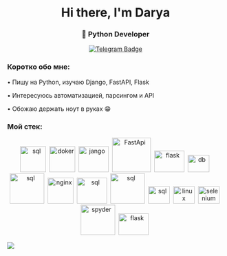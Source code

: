 <div id="header" align="center">
  <h1> Hi there, I'm Darya</h1>
  <h3>🐍 Python Developer </h3>
  <a href="https://t.me/@SQ_travel" target="_blank">
    <img src="https://img.shields.io/badge/Telegram-229ED9?style=for-the-badge&logo=telegram&logoColor=white" alt="Telegram Badge"/>
  </a>
</div>

### Коротко обо мне:
• Пишу на Python, изучаю Django, FastAPI, Flask

• Интересуюсь автоматизацией, парсингом и API

• Обожаю держать ноут в руках :grin:

### Мой стек:
<div id="header" align="center">
<img src="https://cdn.jsdelivr.net/gh/devicons/devicon@latest/icons/python/python-original-wordmark.svg" title="sql" width="60" height="60"/>&nbsp;
<img src="https://cdn.jsdelivr.net/gh/devicons/devicon@latest/icons/docker/docker-original-wordmark.svg" title="doker" width="60" height="60"/>&nbsp;
<img src="https://cdn.jsdelivr.net/gh/devicons/devicon@latest/icons/django/django-plain-wordmark.svg" title="jango" width="70" height="60"/>&nbsp;
<img src="https://cdn.jsdelivr.net/gh/devicons/devicon@latest/icons/fastapi/fastapi-original-wordmark.svg" title="FastApi" width="90" height="80"/>&nbsp;
<img src="https://skillicons.dev/icons?i=flask&perline=3" title="flask" width="70" height="50"/>&nbsp;
<img src="https://cdn.jsdelivr.net/gh/devicons/devicon@latest/icons/dbeaver/dbeaver-original.svg" title="db" width="50" height="40"/>&nbsp;
<img src="https://cdn.jsdelivr.net/gh/devicons/devicon@latest/icons/mysql/mysql-original-wordmark.svg" title="sql" width="80" height="70"/>&nbsp;
<img src="https://cdn.jsdelivr.net/gh/devicons/devicon@latest/icons/nginx/nginx-original.svg" title="nginx" width="60" height="60"/>&nbsp;
<img src="https://cdn.jsdelivr.net/gh/devicons/devicon@latest/icons/postgresql/postgresql-original-wordmark.svg" title="sql" width="70" height="60"/>&nbsp;
<img src="https://cdn.jsdelivr.net/gh/devicons/devicon@latest/icons/sqlite/sqlite-original-wordmark.svg" title="sql" width="80" height="70"/>&nbsp;
<img src="https://cdn.jsdelivr.net/gh/devicons/devicon@latest/icons/postman/postman-original.svg" title="sql" width="50" height="40"/>&nbsp;
<img src="https://cdn.jsdelivr.net/gh/devicons/devicon@latest/icons/linux/linux-original.svg" title="linux" width="50" height="40"/>&nbsp;
<img src="https://cdn.jsdelivr.net/gh/devicons/devicon@latest/icons/selenium/selenium-original.svg" title="selenium" width="50" height="40"/>&nbsp;
<img src="https://cdn.jsdelivr.net/gh/devicons/devicon@latest/icons/spyder/spyder-original-wordmark.svg" title="spyder" width="80" height="70"/>&nbsp;
<img src="https://skillicons.dev/icons?i=grafana&perline=3" title="flask" width="70" height="50"/>&nbsp;
</div>

![](http://github-profile-summary-cards.vercel.app/api/cards/profile-details?username=DaryaBelos&theme=github_dark)
